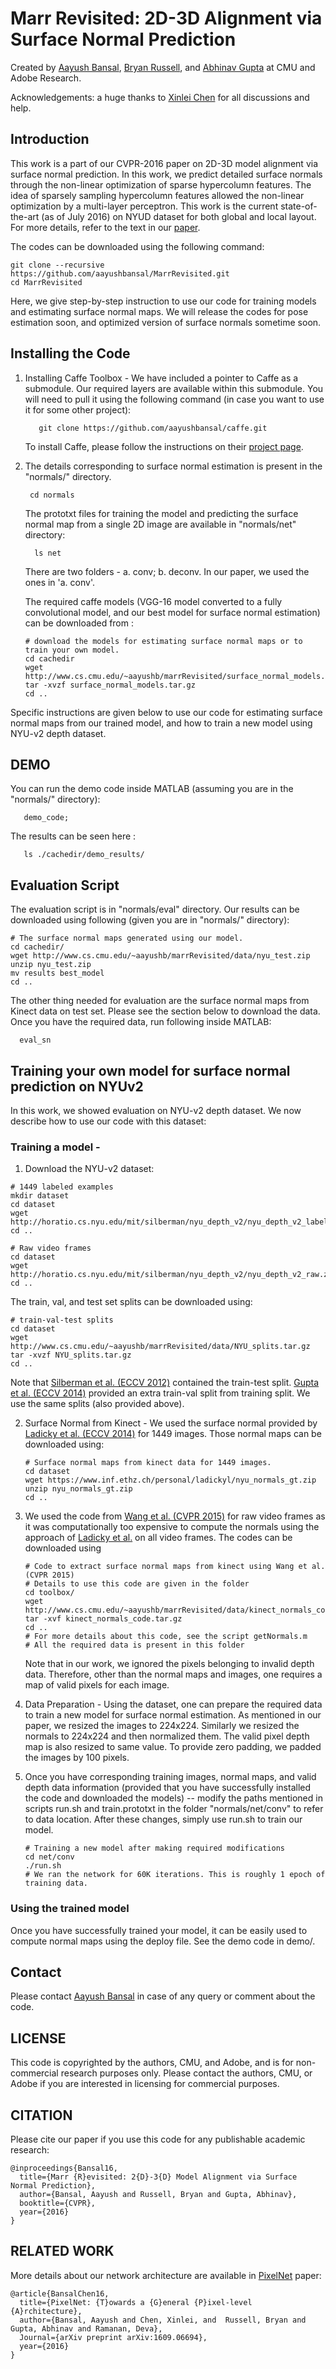 # Marr Revisited: 2D-3D Alignment via Surface Normal Prediction
Created by [Aayush Bansal](http://www.cs.cmu.edu/~aayushb), [Bryan Russell](http://www.bryanrussell.org/), and [Abhinav Gupta](http://www.cs.cmu.edu/~abhinavg) at CMU and Adobe Research.

Acknowledgements: a huge thanks to [Xinlei Chen](http://www.cs.cmu.edu/~xinleic) for all discussions and help.

## Introduction 

This work is a part of our CVPR-2016 paper on 2D-3D model alignment via surface normal prediction. In this work, we predict detailed surface normals through the non-linear optimization of sparse hypercolumn features. The idea of sparsely sampling hypercolumn features allowed the non-linear optimization by a multi-layer perceptron. This work is the current state-of-the-art (as of July 2016) on NYUD dataset for both global and local layout. For more details, refer to the text in our [paper](http://www.cs.cmu.edu/~aayushb/marrRevisited/). 

The codes can be downloaded using the following command:
```make 
git clone --recursive https://github.com/aayushbansal/MarrRevisited.git
cd MarrRevisited
```

Here, we give step-by-step instruction to use our code for training models and estimating surface normal maps. We will release the codes for pose estimation soon, and optimized version of surface normals sometime soon.

## Installing the Code

1. Installing Caffe Toolbox - We have included a pointer to Caffe as a submodule. Our required layers are available within this submodule. You will need to pull it using the following command (in case you want to use it for some other project):
   ```make
      git clone https://github.com/aayushbansal/caffe.git
   ```

    To install Caffe, please follow the instructions on their [project page](http://caffe.berkeleyvision.org/).

2. The details corresponding to surface normal estimation is present in the "normals/" directory.
   ```make
	cd normals
   ```
  
   The prototxt files for training the model and predicting the surface normal map from a single 2D image are available in "normals/net" directory:
   ```make
	 ls net
   ```
   There are two folders - a. conv; b. deconv. In our paper, we used the ones in 'a. conv'.


   The required caffe models (VGG-16 model converted to a fully convolutional model, and our best model for surface normal estimation) can be downloaded from :
   ```make
   # download the models for estimating surface normal maps or to train your own model.
   cd cachedir
   wget http://www.cs.cmu.edu/~aayushb/marrRevisited/surface_normal_models.tar.gz
   tar -xvzf surface_normal_models.tar.gz
   cd ..
   ```

Specific instructions are given below to use our code for estimating surface normal maps from our trained model, and how to train a new model using NYU-v2 depth dataset.

## DEMO

You can run the demo code inside MATLAB (assuming you are in the "normals/" directory):

```make
   demo_code;
```
The results can be seen here :
```make
   ls ./cachedir/demo_results/
```

## Evaluation Script
The evaluation script is in "normals/eval" directory. Our results can be downloaded using following (given you are in "normals/" directory):

  ```make
  # The surface normal maps generated using our model.
  cd cachedir/
  wget http://www.cs.cmu.edu/~aayushb/marrRevisited/data/nyu_test.zip
  unzip nyu_test.zip
  mv results best_model  
  cd ..
  ```
 
  The other thing needed for evaluation are the surface normal maps from Kinect data on test set. Please see the section below to download the data. Once you have the required data, run following inside MATLAB:
  ```make
    eval_sn
  ```


## Training your own model for surface normal prediction on NYUv2

In this work, we showed evaluation on NYU-v2 depth dataset. We now describe how to use our code with this dataset: 

### Training a model -
1. Download the NYU-v2 dataset: 

  ```make
  # 1449 labeled examples
  mkdir dataset
  cd dataset
  wget http://horatio.cs.nyu.edu/mit/silberman/nyu_depth_v2/nyu_depth_v2_labeled.mat
  cd ..
  ```

  ```make
  # Raw video frames
  cd dataset
  wget http://horatio.cs.nyu.edu/mit/silberman/nyu_depth_v2/nyu_depth_v2_raw.zip
  cd ..
  ```

  The train, val, and test set splits can be downloaded using: 

  ```make
  # train-val-test splits
  cd dataset
  wget http://www.cs.cmu.edu/~aayushb/marrRevisited/data/NYU_splits.tar.gz
  tar -xvzf NYU_splits.tar.gz
  cd ..
  ```

  Note that [Silberman et al. (ECCV 2012)](http://cs.nyu.edu/~silberman/datasets/nyu_depth_v2.html) contained the train-test split. [Gupta et al. (ECCV 2014)](http://people.eecs.berkeley.edu/~sgupta/pdf/rcnn-depth.pdf) provided an extra train-val split from training split. We use the same splits (also provided above).

2. Surface Normal from Kinect - We used the surface normal provided by [Ladicky et al. (ECCV 2014)](https://www.inf.ethz.ch/personal/ladickyl/normals_eccv14.pdf) for 1449 images. Those normal maps can be downloaded using: 

   ```make
   # Surface normal maps from kinect data for 1449 images.
   cd dataset
   wget https://www.inf.ethz.ch/personal/ladickyl/nyu_normals_gt.zip
   unzip nyu_normals_gt.zip
   cd ..
   ```

3. We used the code from [Wang et al. (CVPR 2015)](http://www.cs.cmu.edu/~xiaolonw/deep3d.html) for raw video frames as it was computationally too expensive to compute the normals using the approach of [Ladicky et al.](https://www.inf.ethz.ch/personal/ladickyl/normals_eccv14.pdf) on all video frames. The codes can be downloaded using
   ```make
   # Code to extract surface normal maps from kinect using Wang et al. (CVPR 2015)
   # Details to use this code are given in the folder
   cd toolbox/
   wget http://www.cs.cmu.edu/~aayushb/marrRevisited/data/kinect_normals_code.tar.gz
   tar -xvf kinect_normals_code.tar.gz
   cd ..
   # For more details about this code, see the script getNormals.m
   # All the required data is present in this folder
   ```

   Note that in our work, we ignored the pixels belonging to invalid depth data. Therefore, other than the normal maps and images, one requires a map of valid pixels for each image.

4. Data Preparation - Using the dataset, one can prepare the required data to train a new model for surface normal estimation. As mentioned in our paper, we resized the images to 224x224. Similarly we resized the normals to 224x224 and then normalized them. The valid pixel depth map is also resized to same value. To provide zero padding, we padded the images by 100 pixels.

5. Once you have corresponding training images, normal maps, and valid depth data information (provided that you have successfully installed the code and downloaded the models) --  modify the paths mentioned in scripts run.sh and train.prototxt in the folder "normals/net/conv" to refer to data location. After these changes, simply use run.sh  to train our model.
   ```make
   # Training a new model after making required modifications
   cd net/conv
   ./run.sh
   # We ran the network for 60K iterations. This is roughly 1 epoch of training data.
   ```

### Using the trained model 
Once you have successfully trained your model, it can be easily used to compute normal maps using the deploy file. See the demo code in demo/.

## Contact 
Please contact [Aayush Bansal](http://www.cs.cmu.edu/~aayushb) in case of any query or comment about the code.

## LICENSE
This code is copyrighted by the authors, CMU, and Adobe, and is for non-commercial research purposes only. Please contact the authors, CMU, or Adobe if you are interested in licensing for commercial purposes.

## CITATION 
Please cite our paper if you use this code for any publishable academic research:

```make
@inproceedings{Bansal16,
  title={Marr {R}evisited: 2{D}-3{D} Model Alignment via Surface Normal Prediction},
  author={Bansal, Aayush and Russell, Bryan and Gupta, Abhinav},
  booktitle={CVPR},
  year={2016}
}
```

## RELATED WORK
More details about our network architecture are available in [PixelNet](http://www.cs.cmu.edu/~aayushb/pixelNet/) paper:

```make
@article{BansalChen16,
  title={PixelNet: {T}owards a {G}eneral {P}ixel-level {A}rchitecture},
  author={Bansal, Aayush and Chen, Xinlei, and  Russell, Bryan and Gupta, Abhinav and Ramanan, Deva},
  Journal={arXiv preprint arXiv:1609.06694},
  year={2016}
}
```
